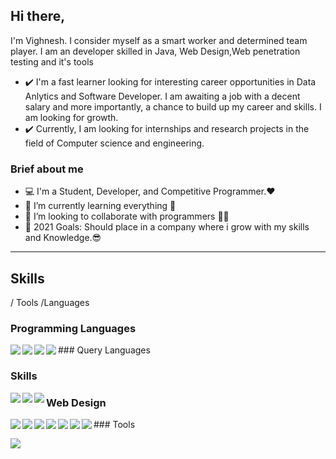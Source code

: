 ## Hi there,
I'm Vighnesh. I consider myself as a smart worker and determined team player. 
I am an developer skilled in Java, Web Design,Web penetration testing and it's tools 
- ✔️ I'm a fast learner looking for interesting career opportunities in Data Anlytics and Software Developer. 
I am awaiting a job with a decent salary and more importantly, a chance to build up my career and skills. 
I am looking for growth. 
- ✔️ Currently, I am looking for internships and research projects in the field of Computer science and engineering. 
### Brief about me 
- 💻 I'm a Student, Developer, and Competitive Programmer.❤ 
- 🌱 I’m currently learning everything 🤣 
- 👯 I’m looking to collaborate with programmers 🤖🤖 
- 🥅 2021 Goals: Should place in a company where i grow with my skills and Knowledge.😎 
--- 
## Skills 
/ Tools /Languages 
### Programming Languages 
<img align="left" src="https://img.shields.io/badge/-C-blue"/> 
<img align="left" src="https://img.shields.io/badge/-JAVA-red"/> 
<img align="left" src="https://img.shields.io/badge/-PYTHON-yellow"/> 
### Query Languages 
<img align="left" src="https://img.shields.io/badge/-SQL-yellowgreen"/> 
 
### Skills 
<img align="left" src="https://img.shields.io/badge/-COMPETITIVE PROGRAMMING-red"/> 
<img align="left" src="https://img.shields.io/badge/-GRAPHIC DESIGN-blue"/> 
<img align="left" src="https://img.shields.io/badge/-DATA STRUCTURES AND ALGORITHMS-orange"/> 

### Web Design
<img align="left" src="https://img.shields.io/badge/-HTML-orange"/>
<img align="left" src="https://img.shields.io/badge/-CSS-yellow"/> 
<img align="left" src="https://img.shields.io/badge/-JAVASCRIPT-orange"/>
<img align="left" src="https://img.shields.io/badge/-BOOTSTRAP-green"/>
### Tools 

<img align="left" src="https://img.shields.io/badge/-VSCODE-blue"/>
<img align="left" src="https://img.shields.io/badge/-GIT-green"/> 
<img align="left" src="https://img.shields.io/badge/-TERMINAL-orange"/> 

<img align="left" src="https://img.shields.io/badge/-PHOTOSHOP-blue"/> <br/> 
